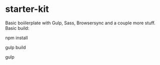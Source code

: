 # starter-kit
Basic boiilerplate with Gulp, Sass, Browsersync and a couple more stuff. 
Basic build:

npm install

gulp build

gulp

